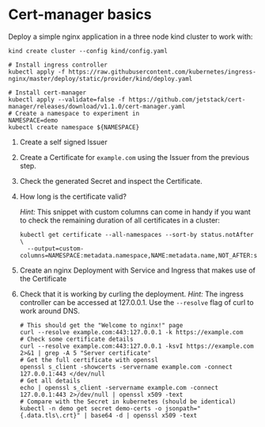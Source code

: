 # Cert-manager basics

Deploy a simple nginx application in a three node kind cluster to work with:
```shell
kind create cluster --config kind/config.yaml

# Install ingress controller
kubectl apply -f https://raw.githubusercontent.com/kubernetes/ingress-nginx/master/deploy/static/provider/kind/deploy.yaml

# Install cert-manager
kubectl apply --validate=false -f https://github.com/jetstack/cert-manager/releases/download/v1.1.0/cert-manager.yaml
# Create a namespace to experiment in
NAMESPACE=demo
kubectl create namespace ${NAMESPACE}
```

1. Create a self signed Issuer
2. Create a Certificate for `example.com` using the Issuer from the previous step.
3. Check the generated Secret and inspect the Certificate.
4. How long is the certificate valid?

   *Hint:* This snippet with custom columns can come in handy if you want to check the remaining duration of all certificates in a cluster:

   ```shell
   kubectl get certificate --all-namespaces --sort-by status.notAfter \
     --output=custom-columns=NAMESPACE:metadata.namespace,NAME:metadata.name,NOT_AFTER:status.notAfter,RENEWAL_TIME:status.renewalTime,MESSAGE:status.conditions[0].message
   ```
5. Create an nginx Deployment with Service and Ingress that makes use of the Certificate
6. Check that it is working by curling the deployment.
   *Hint:* The ingress controller can be accessed at 127.0.0.1.
   Use the `--resolve` flag of curl to work around DNS.
   ```shell
   # This should get the "Welcome to nginx!" page
   curl --resolve example.com:443:127.0.0.1 -k https://example.com
   # Check some certificate details
   curl --resolve example.com:443:127.0.0.1 -ksvI https://example.com 2>&1 | grep -A 5 "Server certificate"
   # Get the full certificate with openssl
   openssl s_client -showcerts -servername example.com -connect 127.0.0.1:443 </dev/null
   # Get all details
   echo | openssl s_client -servername example.com -connect 127.0.0.1:443 2>/dev/null | openssl x509 -text
   # Compare with the Secret in kubernetes (should be identical)
   kubectl -n demo get secret demo-certs -o jsonpath="{.data.tls\.crt}" | base64 -d | openssl x509 -text
   ```
